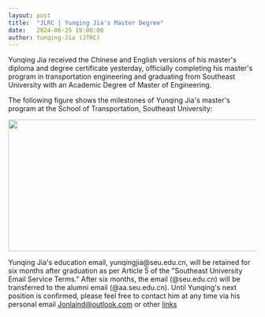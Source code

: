 ```yaml
---
layout: post
title:  "JLRC | Yunqing Jia's Master Degree"
date:   2024-06-25 19:00:00
author: Yunqing-Jia (JTRC)
---
```

<p>Yunqing Jia received the Chinese and English versions of his master's diploma and degree certificate yesterday, officially completing his master's program in transportation engineering and graduating from Southeast University with an Academic Degree of Master of Engineering.</p>

<p>The following figure shows the milestones of Yunqing Jia's master's program at the School of Transportation, Southeast University:</p>

<img src="/Jerland/assets/img/JMOE_2406.png" class="center" width='729.7' height='266.7'>

<p>Yunqing Jia's education email, yunqingjia@seu.edu.cn, will be retained for six months after graduation as per Article 5 of the "Southeast University Email Service Terms." After six months, the email (@seu.edu.cn) will be transferred to the alumni email (@aa.seu.edu.cn). Until Yunqing's next position is confirmed, please feel free to contact him at any time via his personal email <a href="mailto:Jonlaind@outlook.com">Jonlaind@outlook.com</a> or other <a href="https://yunqing-jia.github.io/Jerland/more/interlink/">links</a> </p>


